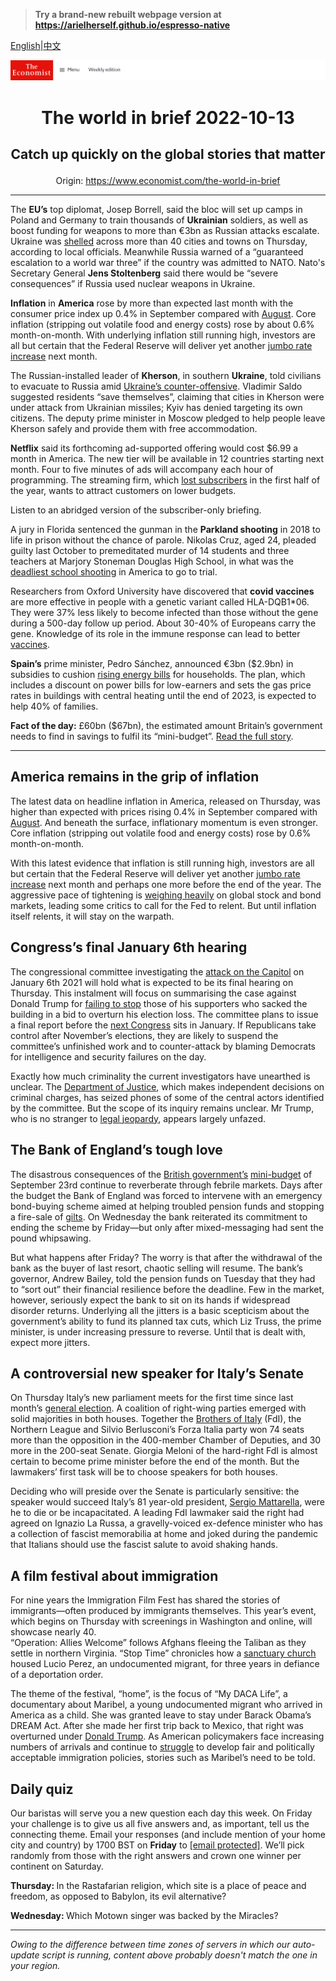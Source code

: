 > **Try a brand-new rebuilt webpage version at https://arielherself.github.io/espresso-native**

[English](https://github.com/arielherself/espresso/blob/main/README.md)|[中文](https://github-com.translate.goog/arielherself/espresso/blob/main/README.md?_x_tr_sl=en&_x_tr_tl=zh-CN&_x_tr_hl=zh-CN&_x_tr_pto=wapp)



![The Economist](menubar.png)

# <p align="center">The world in brief 2022-10-13</p>

## <p align="center">Catch up quickly on the global stories that matter</p>

<p align="center">Origin: <a href="https://www.economist.com/the-world-in-brief">https://www.economist.com/the-world-in-brief</a><hr>

The <strong>EU’s</strong> top diplomat, Josep Borrell, said the bloc will set up camps in Poland and Germany to train thousands of <strong>Ukrainian</strong> soldiers, as well as boost funding for weapons to more than €3bn as Russian attacks escalate. Ukraine was [shelled](https://www.economist.com/europe/2022/10/10/russia-launches-a-wave-of-missiles-across-ukraine) across more than 40 cities and towns on Thursday, according to local officials. Meanwhile Russia warned of a “guaranteed escalation to a world war three” if the country was admitted to NATO. Nato&#x27;s Secretary General <strong>Jens Stoltenberg</strong> said there would be “severe consequences” if Russia used nuclear weapons in Ukraine.

<strong>Inflation</strong> in <strong>America</strong> rose by more than expected last month with the consumer price index up 0.4% in September compared with [August](https://www.economist.com/finance-and-economics/2022/09/13/america-still-has-an-inflation-problem). Core inflation (stripping out volatile food and energy costs) rose by about 0.6% month-on-month. With underlying inflation still running high, investors are all but certain that the Federal Reserve will deliver yet another [jumbo rate increase](https://www.economist.com/finance-and-economics/2022/09/21/as-america-raises-rates-the-rest-of-the-world-bears-the-pain) next month.

The Russian-installed leader of <strong>Kherson</strong>, in southern <strong>Ukraine</strong>, told civilians to evacuate to Russia amid [Ukraine’s counter-offensive](https://www.economist.com/europe/2022/10/03/as-ukraine-smashes-through-more-russian-lines-russians-wonder-whom-to-blame). Vladimir Saldo suggested residents “save themselves”, claiming that cities in Kherson were under attack from Ukrainian missiles; Kyiv has denied targeting its own citizens. The deputy prime minister in Moscow pledged to help people leave Kherson safely and provide them with free accommodation.

<strong>Netflix</strong> said its forthcoming ad-supported offering would cost $6.99 a month in America. The new tier will be available in 12 countries starting next month. Four to five minutes of ads will accompany each hour of programming. The streaming firm, which [lost subscribers](https://www.economist.com/business/netflix-sheds-subscribers-and-170bn-in-market-value/21808847) in the first half of the year, wants to attract customers on lower budgets.

Listen to an abridged version of the subscriber-only briefing.

A jury in Florida sentenced the gunman in the <strong>Parkland shooting</strong> in 2018 to life in prison without the chance of parole. Nikolas Cruz, aged 24, pleaded guilty last October to premeditated murder of 14 students and three teachers at Marjory Stoneman Douglas High School, in what was the [deadliest school shooting](https://www.economist.com/democracy-in-america/2019/02/13/a-year-after-the-massacre-of-14-high-school-students-what-has-changed) in America to go to trial.

Researchers from Oxford University have discovered that <strong>covid vaccines</strong> are more effective in people with a genetic variant called HLA-DQB1*06. They were 37% less likely to become infected than those without the gene during a 500-day follow up period. About 30-40% of Europeans carry the gene. Knowledge of its role in the immune response can lead to better [vaccines](https://www.economist.com/graphic-detail/2022/07/07/covid-19-vaccines-saved-an-estimated-20m-lives-during-their-first-year).

<strong>Spain’s</strong> prime minister, Pedro Sánchez, announced €3bn ($2.9bn) in subsidies to cushion [rising energy bills](https://www.economist.com/finance-and-economics/2022/09/08/europes-energy-market-was-not-built-for-this-crisis) for households. The plan, which includes a discount on power bills for low-earners and sets the gas price rates in buildings with central heating until the end of 2023, is expected to help 40% of families.

<strong>Fact of the day:</strong> £60bn ($67bn), the estimated amount Britain’s government needs to find in savings to fulfil its “mini-budget”. [Read the full story](https://www.economist.com/leaders/2022/10/11/liz-truss-has-made-britain-a-riskier-bet-for-bond-investors).

----------

## America remains in the grip of inflation

The latest data on headline inflation in America, released on Thursday, was higher than expected with prices rising 0.4% in September compared with [August](https://www.economist.com/finance-and-economics/2022/09/13/america-still-has-an-inflation-problem). And beneath the surface, inflationary momentum is even stronger. Core inflation (stripping out volatile food and energy costs) rose by 0.6% month-on-month.

With this latest evidence that inflation is still running high, investors are all but certain that the Federal Reserve will deliver yet another [jumbo rate increase](https://www.economist.com/finance-and-economics/2022/09/21/as-america-raises-rates-the-rest-of-the-world-bears-the-pain) next month and perhaps one more before the end of the year. The aggressive pace of tightening is [weighing heavily](https://www.economist.com/leaders/2022/09/29/markets-are-reeling-from-higher-rates-the-world-economy-is-next) on global stock and bond markets, leading some critics to call for the Fed to relent. But until inflation itself relents, it will stay on the warpath.

## Congress’s final January 6th hearing

The congressional committee investigating the [attack on the Capitol](https://www.economist.com/united-states/2021/01/06/trumps-supporters-storm-the-capitol-to-block-the-transfer-of-power) on January 6th 2021 will hold what is expected to be its final hearing on Thursday. This instalment will focus on summarising the case against Donald Trump for [failing to stop](https://www.economist.com/united-states/2022/06/29/donald-trumps-shameful-role-in-the-storming-of-the-capitol) those of his supporters who sacked the building in a bid to overturn his election loss. The committee plans to issue a final report before the [next Congress](https://www.economist.com/interactive/us-midterms-2022/forecast/senate) sits in January. If Republicans take control after November’s elections, they are likely to suspend the committee’s unfinished work and to counter-attack by blaming Democrats for intelligence and security failures on the day. 

Exactly how much criminality the current investigators have unearthed is unclear. The [Department of Justice](https://www.economist.com/united-states/2022/07/27/the-justice-department-is-moving-against-donald-trump), which makes independent decisions on criminal charges, has seized phones of some of the central actors identified by the committee. But the scope of its inquiry remains unclear. Mr Trump, who is no stranger to [legal jeopardy](https://www.economist.com/the-economist-explains/2022/10/05/how-much-legal-jeopardy-is-donald-trump-in), appears largely unfazed.

## The Bank of England’s tough love

The disastrous consequences of the [British government’s](https://www.economist.com/leaders/2022/10/11/liz-truss-has-made-britain-a-riskier-bet-for-bond-investors) [mini-budget](https://www.economist.com/britain/2022/09/23/britains-chancellor-offers-up-a-reckless-budget-fiscally-and-politically) of September 23rd continue to reverberate through febrile markets. Days after the budget the Bank of England was forced to intervene with an emergency bond-buying scheme aimed at helping troubled pension funds and stopping a fire-sale of [gilts](https://www.economist.com/britain/2022/10/12/britains-government-is-yet-to-deal-with-a-mess-of-its-own-making). On Wednesday the bank reiterated its commitment to ending the scheme by Friday—but only after mixed-messaging had sent the pound whipsawing.

But what happens after Friday? The worry is that after the withdrawal of the bank as the buyer of last resort, chaotic selling will resume. The bank’s governor, Andrew Bailey, told the pension funds on Tuesday that they had to “sort out” their financial resilience before the deadline. Few in the market, however, seriously expect the bank to sit on its hands if widespread disorder returns. Underlying all the jitters is a basic scepticism about the government’s ability to fund its planned tax cuts, which Liz Truss, the prime minister, is under increasing pressure to reverse. Until that is dealt with, expect more jitters.

## A controversial new speaker for Italy’s Senate

On Thursday Italy’s new parliament meets for the first time since last month’s [general election](https://www.economist.com/europe/2022/09/25/italy-chooses-a-party-with-a-neo-fascist-legacy). A coalition of right-wing parties emerged with solid majorities in both houses. Together the [Brothers of Italy](https://www.economist.com/europe/2022/09/22/giorgia-meloni-and-her-brothers-of-italy-look-set-to-win-the-next-election) (FdI), the Northern League and Silvio Berlusconi’s Forza Italia party won 74 seats more than the opposition in the 400-member Chamber of Deputies, and 30 more in the 200-seat Senate. Giorgia Meloni of the hard-right FdI is almost certain to become prime minister before the end of the month. But the lawmakers’ first task will be to choose speakers for both houses.  
  
 Deciding who will preside over the Senate is particularly sensitive: the speaker would succeed Italy’s 81 year-old president, [Sergio Mattarella](https://www.economist.com/europe/2022/01/30/the-re-election-of-sergio-mattarella-as-president-saves-italys-governing-coalition), were he to die or be incapacitated. A leading FdI lawmaker said the right had agreed on Ignazio La Russa, a gravelly-voiced ex-defence minister who has a collection of fascist memorabilia at home and joked during the pandemic that Italians should use the fascist salute to avoid shaking hands.

## A film festival about immigration

For nine years the Immigration Film Fest has shared the stories of immigrants—often produced by immigrants themselves. This year’s event, which begins on Thursday with screenings in Washington and online, will showcase nearly 40.  
 “Operation: Allies Welcome” follows Afghans fleeing the Taliban as they settle in northern Virginia. “Stop Time” chronicles how a [sanctuary church](https://www.economist.com/erasmus/2018/10/17/when-houses-of-prayer-become-places-of-shelter) housed Lucio Perez, an undocumented migrant, for three years in defiance of a deportation order. 

The theme of the festival, “home”, is the focus of “My DACA Life”, a documentary about Maribel, a young undocumented migrant who arrived in America as a child. She was granted leave to stay under Barack Obama’s DREAM Act. After she made her first trip back to Mexico, that right was overturned under [Donald Trump](https://www.economist.com/united-states/2017/09/09/donald-trump-ditches-daca). As American policymakers face increasing numbers of arrivals and continue to [struggle](https://www.economist.com/united-states/2022/10/04/the-biden-administration-is-quietly-completing-bits-of-donald-trumps-wall) to develop fair and politically acceptable immigration policies, stories such as Maribel’s need to be told.

## Daily quiz

Our baristas will serve you a new question each day this week. On Friday your challenge is to give us all five answers and, as important, tell us the connecting theme. Email your responses (and include mention of your home city and country) by 1700 BST on <strong>Friday</strong> to [<span class="__cf_email__" data-cfemail="d180a4b8ab94a2a1a3b4a2a2be91b4b2bebfbebcb8a2a5ffb2bebc">[email&#160;protected]</span>](https://mail.google.com/mail/?view=cm&amp;fs=1&amp;tf=1&amp;to=QuizEspresso@economist.com). We’ll pick randomly from those with the right answers and crown one winner per continent on Saturday.

<strong>Thursday: </strong>In the Rastafarian religion, which site is a place of peace and freedom, as opposed to Babylon, its evil alternative?  
  
<strong>Wednesday: </strong>Which Motown singer was backed by the Miracles?

----------

*Owing to the difference between time zones of servers in which our auto-update script is running, content above probably doesn't match the one in your region.*
